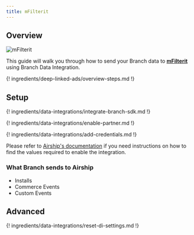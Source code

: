 ```yaml
---
title: mFilterit
---
```

## Overview

![mFilterit](https://cdn.branch.io/branch-assets/ad-partner-manager/386574786681131050/mfilterit-logo-final-1574450353955.png)

This guide will walk you through how to send your Branch data to **[mFilterit](http://mfilterit.com/)** using Branch Data Integration.

{! ingredients/deep-linked-ads/overview-steps.md !}

## Setup

{! ingredients/data-integrations/integrate-branch-sdk.md !}

{! ingredients/data-integrations/enable-partner.md !}

{! ingredients/data-integrations/add-credentials.md !}

Please refer to [Airship's documentation](https://docs.airship.com/) if you need instructions on how to find the values required to enable the integration.

### What Branch sends to Airship

* Installs
* Commerce Events
* Custom Events

## Advanced

{! ingredients/data-integrations/reset-di-settings.md !}
